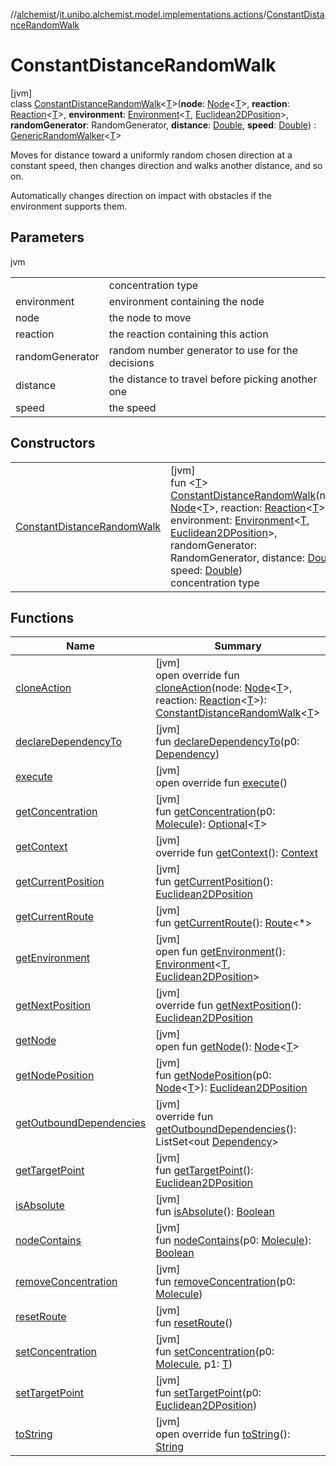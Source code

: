 //[alchemist](../../../index.md)/[it.unibo.alchemist.model.implementations.actions](../index.md)/[ConstantDistanceRandomWalk](index.md)

# ConstantDistanceRandomWalk

[jvm]\
class [ConstantDistanceRandomWalk](index.md)<[T](index.md)>(**node**: [Node](../../it.unibo.alchemist.model.interfaces/-node/index.md)<[T](index.md)>, **reaction**: [Reaction](../../it.unibo.alchemist.model.interfaces/-reaction/index.md)<[T](index.md)>, **environment**: [Environment](../../it.unibo.alchemist.model.interfaces/-environment/index.md)<[T](index.md), [Euclidean2DPosition](../../it.unibo.alchemist.model.implementations.positions/-euclidean2-d-position/index.md)>, **randomGenerator**: RandomGenerator, **distance**: [Double](https://kotlinlang.org/api/latest/jvm/stdlib/kotlin/-double/index.html), **speed**: [Double](https://kotlinlang.org/api/latest/jvm/stdlib/kotlin/-double/index.html)) : [GenericRandomWalker](../-generic-random-walker/index.md)<[T](index.md)> 

Moves for distance toward a uniformly random chosen direction at a constant speed, then changes direction and walks another distance, and so on.

Automatically changes direction on impact with obstacles if the environment supports them.

## Parameters

jvm

| | |
|---|---|
|  | <T> concentration type |
| environment | environment containing the node |
| node | the node to move |
| reaction | the reaction containing this action |
| randomGenerator | random number generator to use for the decisions |
| distance | the distance to travel before picking another one |
| speed | the speed |

## Constructors

| | |
|---|---|
| [ConstantDistanceRandomWalk](-constant-distance-random-walk.md) | [jvm]<br>fun <[T](index.md)> [ConstantDistanceRandomWalk](-constant-distance-random-walk.md)(node: [Node](../../it.unibo.alchemist.model.interfaces/-node/index.md)<[T](index.md)>, reaction: [Reaction](../../it.unibo.alchemist.model.interfaces/-reaction/index.md)<[T](index.md)>, environment: [Environment](../../it.unibo.alchemist.model.interfaces/-environment/index.md)<[T](index.md), [Euclidean2DPosition](../../it.unibo.alchemist.model.implementations.positions/-euclidean2-d-position/index.md)>, randomGenerator: RandomGenerator, distance: [Double](https://kotlinlang.org/api/latest/jvm/stdlib/kotlin/-double/index.html), speed: [Double](https://kotlinlang.org/api/latest/jvm/stdlib/kotlin/-double/index.html))<br><T> concentration type |

## Functions

| Name | Summary |
|---|---|
| [cloneAction](clone-action.md) | [jvm]<br>open override fun [cloneAction](clone-action.md)(node: [Node](../../it.unibo.alchemist.model.interfaces/-node/index.md)<[T](index.md)>, reaction: [Reaction](../../it.unibo.alchemist.model.interfaces/-reaction/index.md)<[T](index.md)>): [ConstantDistanceRandomWalk](index.md)<[T](index.md)> |
| [declareDependencyTo](../-camera-see/index.md#1970369254%2FFunctions%2F-267951372) | [jvm]<br>fun [declareDependencyTo](../-camera-see/index.md#1970369254%2FFunctions%2F-267951372)(p0: [Dependency](../../it.unibo.alchemist.model.interfaces/-dependency/index.md)) |
| [execute](../-abstract-move-node/execute.md) | [jvm]<br>open override fun [execute](../-abstract-move-node/execute.md)() |
| [getConcentration](../-camera-see/index.md#-1328510210%2FFunctions%2F-267951372) | [jvm]<br>fun [getConcentration](../-camera-see/index.md#-1328510210%2FFunctions%2F-267951372)(p0: [Molecule](../../it.unibo.alchemist.model.interfaces/-molecule/index.md)): [Optional](https://docs.oracle.com/javase/8/docs/api/java/util/Optional.html)<[T](index.md)> |
| [getContext](../-abstract-move-node/get-context.md) | [jvm]<br>override fun [getContext](../-abstract-move-node/get-context.md)(): [Context](../../it.unibo.alchemist.model.interfaces/-context/index.md) |
| [getCurrentPosition](../-levy-walk/index.md#1706811851%2FFunctions%2F-267951372) | [jvm]<br>fun [getCurrentPosition](../-levy-walk/index.md#1706811851%2FFunctions%2F-267951372)(): [Euclidean2DPosition](../../it.unibo.alchemist.model.implementations.positions/-euclidean2-d-position/index.md) |
| [getCurrentRoute](../-levy-walk/index.md#-1147505500%2FFunctions%2F-267951372) | [jvm]<br>fun [getCurrentRoute](../-levy-walk/index.md#-1147505500%2FFunctions%2F-267951372)(): [Route](../../it.unibo.alchemist.model.interfaces/-route/index.md)<*> |
| [getEnvironment](../-levy-walk/index.md#-391547238%2FFunctions%2F-267951372) | [jvm]<br>open fun [getEnvironment](../-levy-walk/index.md#-391547238%2FFunctions%2F-267951372)(): [Environment](../../it.unibo.alchemist.model.interfaces/-environment/index.md)<[T](index.md), [Euclidean2DPosition](../../it.unibo.alchemist.model.implementations.positions/-euclidean2-d-position/index.md)> |
| [getNextPosition](../-abstract-configurable-move-node/get-next-position.md) | [jvm]<br>override fun [getNextPosition](../-abstract-configurable-move-node/get-next-position.md)(): [Euclidean2DPosition](../../it.unibo.alchemist.model.implementations.positions/-euclidean2-d-position/index.md) |
| [getNode](../-camera-see/index.md#-1981508984%2FFunctions%2F-267951372) | [jvm]<br>open fun [getNode](../-camera-see/index.md#-1981508984%2FFunctions%2F-267951372)(): [Node](../../it.unibo.alchemist.model.interfaces/-node/index.md)<[T](index.md)> |
| [getNodePosition](../-levy-walk/index.md#1299827309%2FFunctions%2F-267951372) | [jvm]<br>fun [getNodePosition](../-levy-walk/index.md#1299827309%2FFunctions%2F-267951372)(p0: [Node](../../it.unibo.alchemist.model.interfaces/-node/index.md)<[T](index.md)>): [Euclidean2DPosition](../../it.unibo.alchemist.model.implementations.positions/-euclidean2-d-position/index.md) |
| [getOutboundDependencies](../-abstract-action/get-outbound-dependencies.md) | [jvm]<br>override fun [getOutboundDependencies](../-abstract-action/get-outbound-dependencies.md)(): ListSet<out [Dependency](../../it.unibo.alchemist.model.interfaces/-dependency/index.md)> |
| [getTargetPoint](../-levy-walk/index.md#-1130383353%2FFunctions%2F-267951372) | [jvm]<br>fun [getTargetPoint](../-levy-walk/index.md#-1130383353%2FFunctions%2F-267951372)(): [Euclidean2DPosition](../../it.unibo.alchemist.model.implementations.positions/-euclidean2-d-position/index.md) |
| [isAbsolute](../-levy-walk/index.md#9650230%2FFunctions%2F-267951372) | [jvm]<br>fun [isAbsolute](../-levy-walk/index.md#9650230%2FFunctions%2F-267951372)(): [Boolean](https://kotlinlang.org/api/latest/jvm/stdlib/kotlin/-boolean/index.html) |
| [nodeContains](../-camera-see/index.md#1662898740%2FFunctions%2F-267951372) | [jvm]<br>fun [nodeContains](../-camera-see/index.md#1662898740%2FFunctions%2F-267951372)(p0: [Molecule](../../it.unibo.alchemist.model.interfaces/-molecule/index.md)): [Boolean](https://kotlinlang.org/api/latest/jvm/stdlib/kotlin/-boolean/index.html) |
| [removeConcentration](../-camera-see/index.md#-151459758%2FFunctions%2F-267951372) | [jvm]<br>fun [removeConcentration](../-camera-see/index.md#-151459758%2FFunctions%2F-267951372)(p0: [Molecule](../../it.unibo.alchemist.model.interfaces/-molecule/index.md)) |
| [resetRoute](../-levy-walk/index.md#1541249462%2FFunctions%2F-267951372) | [jvm]<br>fun [resetRoute](../-levy-walk/index.md#1541249462%2FFunctions%2F-267951372)() |
| [setConcentration](../-toggle-molecule-randomly/index.md#-330064727%2FFunctions%2F-267951372) | [jvm]<br>fun [setConcentration](../-toggle-molecule-randomly/index.md#-330064727%2FFunctions%2F-267951372)(p0: [Molecule](../../it.unibo.alchemist.model.interfaces/-molecule/index.md), p1: [T](index.md)) |
| [setTargetPoint](../-levy-walk/index.md#1485592096%2FFunctions%2F-267951372) | [jvm]<br>fun [setTargetPoint](../-levy-walk/index.md#1485592096%2FFunctions%2F-267951372)(p0: [Euclidean2DPosition](../../it.unibo.alchemist.model.implementations.positions/-euclidean2-d-position/index.md)) |
| [toString](../-abstract-action/to-string.md) | [jvm]<br>open override fun [toString](../-abstract-action/to-string.md)(): [String](https://kotlinlang.org/api/latest/jvm/stdlib/kotlin/-string/index.html) |

